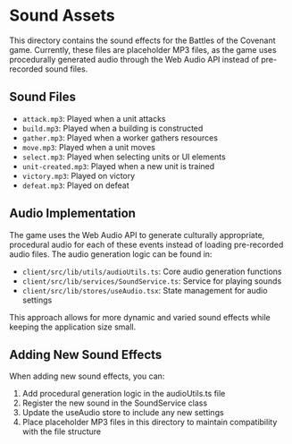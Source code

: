 # Sound Assets

This directory contains the sound effects for the Battles of the Covenant game. Currently, these files are placeholder MP3 files, as the game uses procedurally generated audio through the Web Audio API instead of pre-recorded sound files.

## Sound Files
- `attack.mp3`: Played when a unit attacks
- `build.mp3`: Played when a building is constructed
- `gather.mp3`: Played when a worker gathers resources
- `move.mp3`: Played when a unit moves
- `select.mp3`: Played when selecting units or UI elements
- `unit-created.mp3`: Played when a new unit is trained
- `victory.mp3`: Played on victory
- `defeat.mp3`: Played on defeat

## Audio Implementation
The game uses the Web Audio API to generate culturally appropriate, procedural audio for each of these events instead of loading pre-recorded audio files. The audio generation logic can be found in:

- `client/src/lib/utils/audioUtils.ts`: Core audio generation functions
- `client/src/lib/services/SoundService.ts`: Service for playing sounds
- `client/src/lib/stores/useAudio.tsx`: State management for audio settings

This approach allows for more dynamic and varied sound effects while keeping the application size small.

## Adding New Sound Effects
When adding new sound effects, you can:

1. Add procedural generation logic in the audioUtils.ts file
2. Register the new sound in the SoundService class
3. Update the useAudio store to include any new settings
4. Place placeholder MP3 files in this directory to maintain compatibility with the file structure